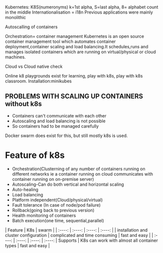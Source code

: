 Kubernetes: K8S(numeronyms) k=1st alpha, S=last alpha, 8= alphabet count in the middle
Internationalisation = i18n
Previous applications were mainly monolithic

Autoscalling of containers

Orchestration= container management
Kubernetes is an open source container management tool which automates container deployment,container scaling and load balancing.It schedules,runs and manages isolated containers which are running on virtual/physical or cloud machines.

Cloud vs Cloud native check

Online k8 playgrounds exist for learning, play with k8s, play with k8s classroom.
Installation:minikubes

## PROBLEMS WITH SCALING UP CONTAINERS without k8s
  * Containers can't communicate with each other
  * Autoscaling and load balancing is not possible
  * So containers had to be managed carefully

Docker swarm does exist for this, but still mostly k8s is used.

# Feature of k8s
* Orchestration(Clusterning of any number of containers running on different networks ie a container running on cloud communicates with container running on on-premise server)
* Autoscaling-Can do both vertical and horizontal scaling
* Auto-healing
* Load balancing
* Platform independent(Cloud/physical/virtual)
* Fault tolerance (In case of node/pod failure)
* Rollback(going back to previous version)
* Health monitoring of containers
* Batch execution(one time, sequential,parallel)

| Feature | K8s | swarm | 
| :----: | :----: | :----: | :----: |
| installation and cluster configuration | complicated and time consuming | fast and easy | 
| :----: | :----: | :----: | :----: |
Supports | K8s can work with almost all container types  | fast and easy | 
